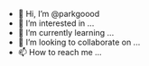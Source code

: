 - 👋 Hi, I’m @parkgoood
- 👀 I’m interested in ...
- 🌱 I’m currently learning ...
- 💞️ I’m looking to collaborate on ...
- 📫 How to reach me ...

<!---
parkgoood/parkgoood is a ✨ special ✨ repository because its `README.md` (this file) appears on your GitHub profile.
You can click the Preview link to take a look at your changes.
--->
